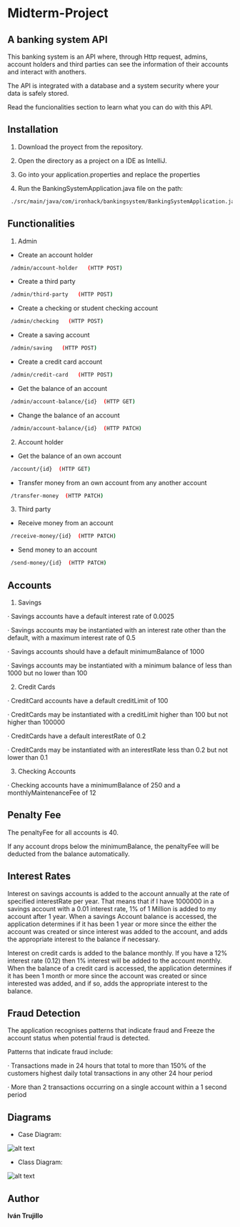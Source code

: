 # Midterm-Project

## A banking system API

This banking system is an API where, through Http request, admins, account holders and third parties can see the information of their accounts and interact with anothers.

The API is integrated with a database and a system security where your data is safely stored.

Read the funcionalities section to learn what you can do with this API.

## Installation

1. Download the proyect from the repository.

2. Open the directory as a project on a IDE as IntelliJ.

3. Go into your application.properties and replace the properties

4. Run the BankingSystemApplication.java file on the path:

```bash
 ./src/main/java/com/ironhack/bankingsystem/BankingSystemApplication.java
```

## Functionalities

1. Admin

- Create an account holder

```bash
 /admin/account-holder   (HTTP POST)
```
- Create a third party

```bash
 /admin/third-party   (HTTP POST)
```

- Create a checking or student checking account

```bash
 /admin/checking   (HTTP POST)
```

- Create a saving account

```bash
 /admin/saving   (HTTP POST)
```

- Create a credit card account

```bash
 /admin/credit-card   (HTTP POST)
```

- Get the balance of an account

```bash
 /admin/account-balance/{id}  (HTTP GET)
```

- Change the balance of an account

```bash
 /admin/account-balance/{id}  (HTTP PATCH)
```

2. Account holder

- Get the balance of an own account

```bash
 /account/{id}  (HTTP GET)
```

- Transfer money from an own account from any another account

```bash
 /transfer-money  (HTTP PATCH)
```

3. Third party

- Receive money from an account

```bash
 /receive-money/{id}  (HTTP PATCH)
```

- Send money to an account

```bash
 /send-money/{id}  (HTTP PATCH)
```

## Accounts

1. Savings

 · Savings accounts have a default interest rate of 0.0025
 
 · Savings accounts may be instantiated with an interest rate other than the default, with a maximum interest rate of 0.5
 
 · Savings accounts should have a default minimumBalance of 1000
 
 · Savings accounts may be instantiated with a minimum balance of less than 1000 but no lower than 100
 
2. Credit Cards

 · CreditCard accounts have a default creditLimit of 100
 
 · CreditCards may be instantiated with a creditLimit higher than 100 but not higher than 100000
 
 · CreditCards have a default interestRate of 0.2
 
 · CreditCards may be instantiated with an interestRate less than 0.2 but not lower than 0.1
 
3. Checking Accounts

 · Checking accounts have a minimumBalance of 250 and a monthlyMaintenanceFee of 12

## Penalty Fee

  The penaltyFee for all accounts is 40.
  
  If any account drops below the minimumBalance, the penaltyFee will be deducted from the balance automatically.
  
## Interest Rates

  Interest on savings accounts is added to the account annually at the rate of specified interestRate per year. That means that if I have 1000000 in a savings account with a 0.01 interest rate, 1% of 1 Million is added to my account after 1 year. When a savings Account balance is accessed, the application determines if it has been 1 year or more since the either the account was created or since interest was added to the account, and adds the appropriate interest to the balance if necessary.

  Interest on credit cards is added to the balance monthly. If you have a 12% interest rate (0.12) then 1% interest will be added to the account monthly. When the balance of a credit card is accessed, the application determines if it has been 1 month or more since the account was created or since interested was added, and if so, adds the appropriate interest to the balance.

## Fraud Detection

  The application recognises patterns that indicate fraud and Freeze the account status when potential fraud is detected.

  Patterns that indicate fraud include:

  · Transactions made in 24 hours that total to more than 150% of the customers highest daily total transactions in any other 24 hour period
  
  · More than 2 transactions occurring on a single account within a 1 second period

## Diagrams

- Case Diagram:

![alt text](https://github.com/IvanTrujilloTrujillo/Midterm-Project/blob/main/src/main/resources/diagrams/Use%20Case%20Diagram%20Banking%20System.jpg)

- Class Diagram:

![alt text](https://github.com/IvanTrujilloTrujillo/Midterm-Project/blob/main/src/main/resources/diagrams/Class%20Diagram%20Banking%20System.jpg)

## Author

**Iván Trujillo**
